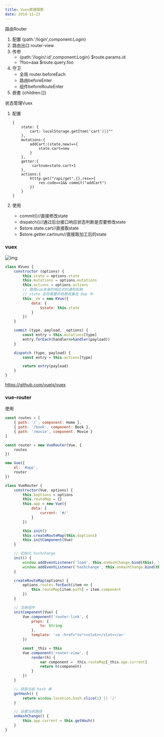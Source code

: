 ```yaml
---
title: Vuex原理探索
date: 2018-11-23
---
```

路由Router

1. 配置 {path:'/login',component:Login}
2. 路由出口 router-view
3. 传参 
   -  {path:'/login/:id',component:Login}   $route.params.id
   - ?foo=aaa                    $route.query.foo
4. 守卫
   - 全局 router.beforeEach
   - 路由beforeEnter
   - 组件beforeRouteEnter
5. 嵌套 {children:[]}

状态管理Vuex

1. 配置

   ```
   {
       state: {
           cart: localStorage.getItem('cart')||""
       },
       mutations:{
           addCart:(state,new)=>{
               state.cart=new
           }
       },
       getter:{
            cartnum=state.cart+1
       },
       actions:{
           htttp.get("/api/get",{},res=>{
               res.code==1&& commit("addCart")
           })
       }
   }
   ```

2. 使用

   - commit()//直接修改state
   - dispatch()//通过后台接口响应状态判断是否要修改state
   - $store.state.cart//直接取state
   - $store.getter.cartnum//直接取加工后的state


### vuex

![img](https://ws3.sinaimg.cn/large/006tNc79ly1fz0jxbys94j30jh0fbwef.jpg)

```js
class KVuex {
    constructor (options) {
        this.state = options.state
        this.mutations = options.mutations
        this.actions = options.actions
        // 借用vue本身的响应式的通知机制
        // state 会将需要的依赖收集在 Dep 中
        this._vm = new KVue({
            data: {
                $state: this.state
            }
        })
    }

    commit (type, payload, _options) {
        const entry = this.mutations[type]
        entry.forEach(handler=>handler(payload))
    }

    dispatch (type, payload) {
        const entry = this.actions[type]

        return entry(payload)
    }
}

```



https://github.com/vuejs/vuex

### vue-router

使用

```js
const routes = [
    { path: '/', component: Home },
    { path: '/book', component: Book },
    { path: '/movie', component: Movie }
]

const router = new VueRouter(Vue, {
    routes
})

new Vue({
    el: '#app',
    router
})
```



```js
class VueRouter {
    constructor(Vue, options) {
        this.$options = options
        this.routeMap = {}
        this.app = new Vue({
            data: {
                current: '#/'
            }
        })

        this.init()
        this.createRouteMap(this.$options)
        this.initComponent(Vue)
    }

    // 初始化 hashchange
    init() {
        window.addEventListener('load', this.onHashChange.bind(this), false)
        window.addEventListener('hashchange', this.onHashChange.bind(this), false)
    }

    createRouteMap(options) {
        options.routes.forEach(item => {
            this.routeMap[item.path] = item.component
        })
    }

    // 注册组件
    initComponent(Vue) {
        Vue.component('router-link', {
            props: {
                to: String
            },
            template: '<a :href="to"><slot></slot></a>'
        })

        const _this = this
        Vue.component('router-view', {
            render(h) {
                var component = _this.routeMap[_this.app.current]
                return h(component)
            }
        })
    }

    // 获取当前 hash 串
    getHash() {
        return window.location.hash.slice(1) || '/'
    }

    // 设置当前路径
    onHashChange() {
        this.app.current = this.getHash()
    }
}
```



